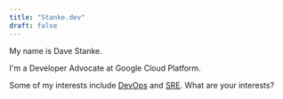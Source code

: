 ```yaml
---
title: "Stanke.dev"
draft: false
---
```


My name is Dave Stanke. 

I'm a Developer Advocate at Google Cloud Platform.

Some of my interests include [DevOps](https://cloud.google.com/devops/) and [SRE](https://google.com/sre). What are your interests?
